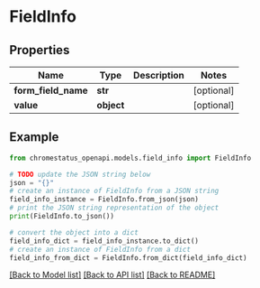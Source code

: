 # FieldInfo


## Properties

Name | Type | Description | Notes
------------ | ------------- | ------------- | -------------
**form_field_name** | **str** |  | [optional] 
**value** | **object** |  | [optional] 

## Example

```python
from chromestatus_openapi.models.field_info import FieldInfo

# TODO update the JSON string below
json = "{}"
# create an instance of FieldInfo from a JSON string
field_info_instance = FieldInfo.from_json(json)
# print the JSON string representation of the object
print(FieldInfo.to_json())

# convert the object into a dict
field_info_dict = field_info_instance.to_dict()
# create an instance of FieldInfo from a dict
field_info_from_dict = FieldInfo.from_dict(field_info_dict)
```
[[Back to Model list]](../README.md#documentation-for-models) [[Back to API list]](../README.md#documentation-for-api-endpoints) [[Back to README]](../README.md)


